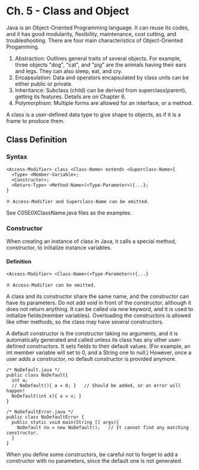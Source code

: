 # Ch. 5 - Class and Object
Java is an Object-Oriented Programming language. It can reuse its codes, and it has good modularity, flexibility, maintenance, cost cutting, and troubleshooting. There are four main characteristics of Object-Oriented Progamming.
1. Abstraction: Outlines general traits of several objects. For example, three objects "dog", "cat", and "pig" are the animals having their ears and legs. They can also sleep, eat, and cry.
2. Encapsulation: Data and operators encapsulated by class units can be either public or private.
3. Inheritance: Subclass (child) can be derived from superclass(parent), getting its features. Details are on Chapter 6.
4. Polymorphism: Multiple forms are allowed for an interface, or a method.

A class is a user-defined data type to give shape to objects, as if it is a frame to produce them.
## Class Definition
### Syntax
    <Access-Modifier> class <Class-Name> extends <Superclass-Name>{
      <Type> <Member-Variable>;
      <Constructor>;
      <Return-Type> <Method-Name>(<Type-Parameter>){...};
    }    
    
    ※ Access-Modifier and Superclass-Name can be omitted.
    
See C05E0XClassName.java files as the examples.
### Constructor
When creating an instance of class in Java, it calls a special method, constructor, to initialize instance variables.
#### Definition
    <Access-Modifier> <Class-Name>(<Type-Parameter>){...}
    
    ※ Access-Modifier can be omitted.
A class and its constructor share the same name, and the constructor can have its parameters. Do not add *void* in front of the constructor, although it does not return anything. It can be called via *new* keyword, and it is used to initialize fields(member variables). Overloading the constructors is allowed like other methods, so the class may have several constructors.

A default constructor is the constructor taking no arguments, and it is automatically generated and called unless its class has any other user-defined constructors. It sets fields to their default values. (For example, an int member variable will set to 0, and a String one to null.) However, once a user adds a constructor, no default constructor is provided anymore.

    /* NoDefault.java */
    public class NoDefault{
      int a;
      // NoDefault(){ a = 0; }   // Should be added, or an error will happen!
      NoDefault(int x){ a = x; }
    }
    
    /* NoDefaultError.java */
    public class NoDefaultError {
      public static void main(String [] args){
        NoDefault no = new NoDefault();   // It cannot find any matching constructor.
      }
    }
When you define some constructors, be careful not to forget to add a constructor with no parameters, since the default one is not generated.
